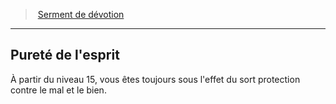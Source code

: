 ﻿---
!GenericItem
Name: Pureté de l'esprit
Id: paladin_devotion_hd.md#pureté-de-lesprit
ParentLink: paladin_devotion_hd.md#serment-de-dévotion
ParentName: Serment de dévotion
NameLevel: 2
Attributes:
  Name: Pureté de l'esprit
  Markdown: >+
    ## <!--Name-->Pureté de l'esprit<!--/Name-->


    À partir du niveau 15, vous êtes toujours sous l'effet du sort protection contre le mal et le bien.

AttributesDictionary: >+
  Name: Pureté de l'esprit

  Markdown: >+

    ## <!--Name-->Pureté de l'esprit<!--/Name-->





    À partir du niveau 15, vous êtes toujours sous l'effet du sort protection contre le mal et le bien.



---
> [Serment de dévotion](hd_paladin_devotion.md)

---

## Pureté de l'esprit

À partir du niveau 15, vous êtes toujours sous l'effet du sort protection contre le mal et le bien.

